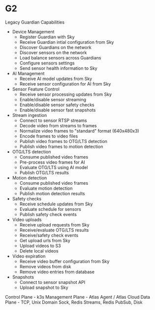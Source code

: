# G2

Legacy Guardian Capabilities

- Device Management
  - Register Guardian with Sky
  - Receive Guardian intial configuration from Sky
  - Discover Guardians on the network
  - Discover sensors on the network
  - Load balance sensors across Guardians
  - Configure sensors settings
  - Send sensor health information to Sky
- AI Management
  - Receive AI model updates from Sky
  - Receive sensor configuration for AI from Sky
- Sensor Feature Control
  - Receive sensor processing updates from Sky
  - Enable/disable sensor streaming
  - Enable/disable sensor safety checks
  - Enable/disable sensor fast snapshots
- Stream ingestion
  - Connect to sensor RTSP streams
  - Decode video from streams to frames
  - Normalize video frames to "standard" format (640x480x3)
  - Encode frames to video files
  - Publish video frames to OTG/LTS detection
  - Publish video frames to motion detection
- OTG/LTS detection
  - Consume published video frames
  - Pre-process video frames for AI
  - Evaluate OTG/LTS using AI model
  - Publish OTG/LTS results
- Motion detection
  - Consume published video frames
  - Evaluate motion detection
  - Publish motion detection results
- Safety checks
  - Receive schedule updates from Sky
  - Evaluate schedule for sensors
  - Publish safety check events
- Video uploads
  - Receive upload requests from Sky
  - Receive/evaluate OTG/LTS results
  - Receive/safety check events
  - Get upload urls from Sky
  - Upload videos to S3
  - Delete local videos
- Video expiration
  - Receive video buffer configuration from Sky
  - Remove videos from disk
  - Remove video entries from database
- Snapshots
  - Connect to sensor snapshot API
  - Upload snapshot to Sky

Control Plane - k3s
Management Plane - Atlas Agent / Atlas Cloud
Data Plane - TCP, Unix Domain Sock, Redis Streams, Redis PubSub, Disk
